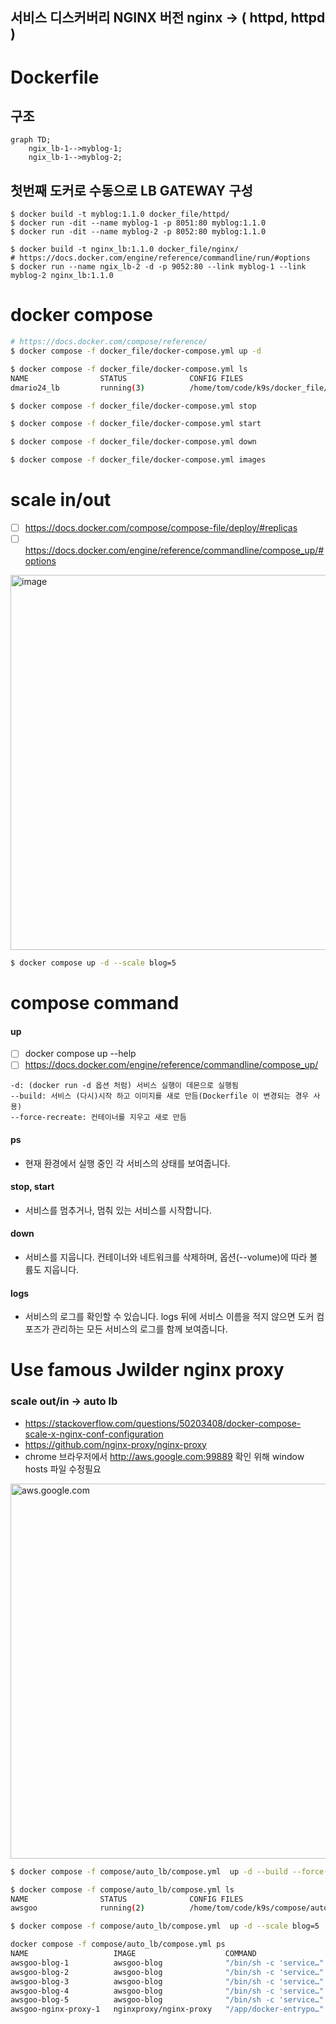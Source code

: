## 서비스 디스커버리 NGINX 버전 nginx -> ( httpd, httpd )

# Dockerfile

## 구조
```mermaid
graph TD;
    ngix_lb-1-->myblog-1;
    ngix_lb-1-->myblog-2;
```

## 첫번째 도커로 수동으로 LB GATEWAY 구성
```
$ docker build -t myblog:1.1.0 docker_file/httpd/
$ docker run -dit --name myblog-1 -p 8051:80 myblog:1.1.0
$ docker run -dit --name myblog-2 -p 8052:80 myblog:1.1.0

$ docker build -t nginx_lb:1.1.0 docker_file/nginx/
# https://docs.docker.com/engine/reference/commandline/run/#options
$ docker run --name ngix_lb-2 -d -p 9052:80 --link myblog-1 --link myblog-2 nginx_lb:1.1.0
```

# docker compose

```bash
# https://docs.docker.com/compose/reference/
$ docker compose -f docker_file/docker-compose.yml up -d

$ docker compose -f docker_file/docker-compose.yml ls
NAME                STATUS              CONFIG FILES
dmario24_lb         running(3)          /home/tom/code/k9s/docker_file/docker-compose.yml

$ docker compose -f docker_file/docker-compose.yml stop

$ docker compose -f docker_file/docker-compose.yml start

$ docker compose -f docker_file/docker-compose.yml down

$ docker compose -f docker_file/docker-compose.yml images
```

# scale in/out

- [ ] https://docs.docker.com/compose/compose-file/deploy/#replicas
- [ ] https://docs.docker.com/engine/reference/commandline/compose_up/#options

<img width="600" alt="image" src="https://github.com/log-diginori/log-diginori.github.io/assets/10396850/94d6101c-39e0-4abd-b299-448cc06e28f7">

```bash
$ docker compose up -d --scale blog=5
```

# compose command

#### up

- [ ] docker compose up --help
- [ ] https://docs.docker.com/engine/reference/commandline/compose_up/

```
-d: (docker run -d 옵션 처럼) 서비스 실행이 데몬으로 실행됨
--build: 서비스 (다시)시작 하고 이미지를 새로 만듬(Dockerfile 이 변경되는 경우 사용)
--force-recreate: 컨테이너를 지우고 새로 만듬
```

#### ps

- 현재 환경에서 실행 중인 각 서비스의 상태를 보여줍니다.

#### stop, start

- 서비스를 멈추거나, 멈춰 있는 서비스를 시작합니다.

#### down

- 서비스를 지웁니다. 컨테이너와 네트워크를 삭제하며, 옵션(--volume)에 따라 볼륨도 지웁니다.

#### logs

- 서비스의 로그를 확인할 수 있습니다. logs 뒤에 서비스 이름을 적지 않으면 도커 컴포즈가 관리하는 모든 서비스의 로그를 함께 보여줍니다.


# Use famous Jwilder nginx proxy
### scale out/in -> auto lb
- https://stackoverflow.com/questions/50203408/docker-compose-scale-x-nginx-conf-configuration
- https://github.com/nginx-proxy/nginx-proxy
- chrome 브라우저에서 http://aws.google.com:99889 확인 위해 window hosts 파일 수정필요

<img width="600" alt="aws.google.com" src="https://github.com/log-diginori/log-diginori.github.io/assets/10396850/b0c62eb0-00e3-4133-9201-bf1a2175e058">

``` bash
$ docker compose -f compose/auto_lb/compose.yml  up -d --build --force-recreate

$ docker compose -f compose/auto_lb/compose.yml ls                             
NAME                STATUS              CONFIG FILES
awsgoo              running(2)          /home/tom/code/k9s/compose/auto_lb/compose.yml

$ docker compose -f compose/auto_lb/compose.yml  up -d --scale blog=5

docker compose -f compose/auto_lb/compose.yml ps
NAME                   IMAGE                    COMMAND                  SERVICE             CREATED              STATUS              PORTS
awsgoo-blog-1          awsgoo-blog              "/bin/sh -c 'service…"   blog                About a minute ago   Up About a minute   80/tcp
awsgoo-blog-2          awsgoo-blog              "/bin/sh -c 'service…"   blog                19 seconds ago       Up 17 seconds       80/tcp
awsgoo-blog-3          awsgoo-blog              "/bin/sh -c 'service…"   blog                19 seconds ago       Up 16 seconds       80/tcp
awsgoo-blog-4          awsgoo-blog              "/bin/sh -c 'service…"   blog                19 seconds ago       Up 17 seconds       80/tcp
awsgoo-blog-5          awsgoo-blog              "/bin/sh -c 'service…"   blog                19 seconds ago       Up 16 seconds       80/tcp
awsgoo-nginx-proxy-1   nginxproxy/nginx-proxy   "/app/docker-entrypo…"   nginx-proxy         About a minute ago   Up About a minute   0.0.0.0:9889->80/tcp
```
